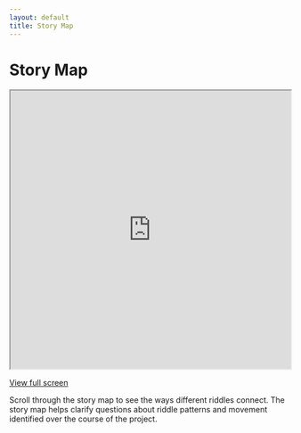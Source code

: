 ```yaml
---
layout: default
title: Story Map
---
```

# Story Map

<iframe src="https://riddleproject.github.io/visualizations/story"
        width="100%" height="500px">
</iframe>
<p><a href="visualizations/story" target="_blank">View full screen</a></p>

Scroll through the story map to see the ways different riddles connect. The story map helps clarify questions about riddle patterns and movement identified over the course of the project.